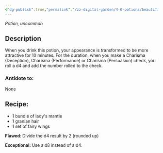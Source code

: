 ```yaml
---
{"dg-publish":true,"permalink":"/zz-digital-garden/4-0-potions/beautification-potion-ec/"}
---
```


*Potion, uncommon* 

## Description

When you drink this potion, your appearance is transformed to be more attractive for 10 minutes. For the duration, when you make a Charisma (Deception), Charisma (Performance) or Charisma (Persuasion) check, you roll a d4 and add the number rolled to the check.

### Antidote to: 
None

## Recipe:

- 1 bundle of lady's mantle
- 1 granian hair
- 1 set of fairy wings

**Flawed**:
Divide the d4 result by 2 (rounded up)

**Exceptional:** 
Use a d8 instead of a d4.